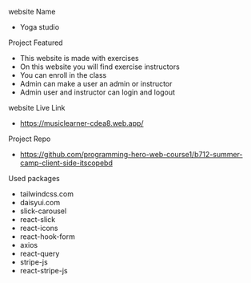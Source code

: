 
website Name

* Yoga studio

Project Featured

* This website is made with exercises
* On this website you will find exercise instructors
* You can enroll in the class
* Admin can make a user an admin or instructor
* Admin user and instructor can login and logout


website Live Link

* https://musiclearner-cdea8.web.app/


Project Repo

* https://github.com/programming-hero-web-course1/b712-summer-camp-client-side-itscopebd


Used packages

* tailwindcss.com
* daisyui.com
* slick-carousel
* react-slick
* react-icons
* react-hook-form
* axios
* react-query
* stripe-js
* react-stripe-js



